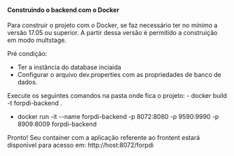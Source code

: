 #### Construindo o backend com o Docker
Para construir o projeto com o Docker, se faz necessário ter no mínimo a versão 17.05 ou superior. A partir dessa versão é permitido a construição em modo multstage.

Pré condição:
  - Ter a instância do database inciaida
  - Configurar o arquivo dev.properties com as propriedades de banco de dados.

Execute os seguintes comandos na pasta onde fica o projeto:
	- docker build -t forpdi-backend .
  - docker run -it --name forpdi-backend -p 8072:8080 -p 9590:9990 -p 8909:8009 forpdi-backend

Pronto! Seu container com a aplicação referente ao frontent estará disponivel para acesso em: http://host:8072/forpdi
